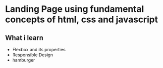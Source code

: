 # Landing Page using fundamental concepts of html, css and javascript

## What i learn 

- Flexbox and its properties
- Responsible Design
- hamburger